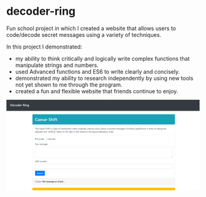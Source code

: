 # decoder-ring

Fun school project in which I created a website that allows users to code/decode secret messages using a variety of techniques.

In this project I demonstrated:
* my ability to think critically and logically write complex functions that manipulate strings and numbers.
* used Advanced functions and ES6 to write clearly and concisely.
* demonstrated my ability to research independently by using new tools not yet shown to me through the program.
* created a fun and flexible website that friends continue to enjoy.

![screenshot](dkhomepagescreenshot.png)
